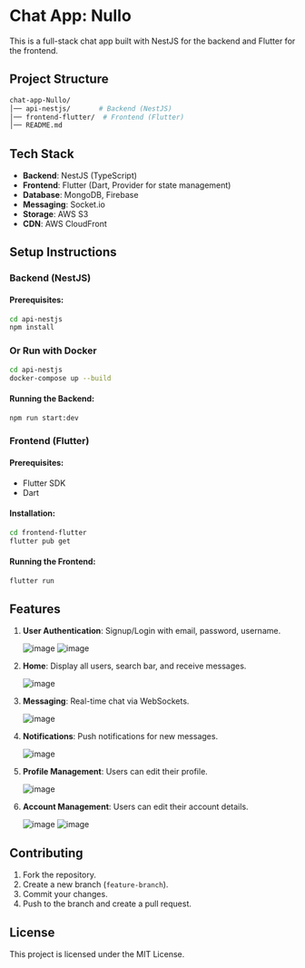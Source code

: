 # Chat App: Nullo
This is a full-stack chat app built with NestJS for the backend and Flutter for the frontend.

## Project Structure
```sh
chat-app-Nullo/
│── api-nestjs/       # Backend (NestJS)
│── frontend-flutter/  # Frontend (Flutter)
│── README.md
```

## Tech Stack
- **Backend**: NestJS (TypeScript)
- **Frontend**: Flutter (Dart, Provider for state management)
- **Database**: MongoDB, Firebase
- **Messaging**: Socket.io
- **Storage**: AWS S3
- **CDN**: AWS CloudFront
  
## Setup Instructions

### **Backend (NestJS)**
#### Prerequisites:
```sh
cd api-nestjs
npm install
```
### Or Run with Docker
```sh
cd api-nestjs
docker-compose up --build
```
#### Running the Backend:
```sh
npm run start:dev
```

### **Frontend (Flutter)**
#### Prerequisites:
- Flutter SDK
- Dart

#### Installation:
```sh
cd frontend-flutter
flutter pub get
```
#### Running the Frontend:
```sh
flutter run
```

## Features
1. **User Authentication**: Signup/Login with email, password, username.
   
   ![image](https://github.com/user-attachments/assets/af8c77ab-1324-47aa-a376-3f8d5e443c9e)
   ![image](https://github.com/user-attachments/assets/9ca8ceee-a625-410f-b3c8-225ae12e5c55)

2. **Home**: Display all users, search bar, and receive messages.
   
   ![image](https://github.com/user-attachments/assets/4ebd3ddb-34db-40b8-934b-d0a61716837f)

3. **Messaging**: Real-time chat via WebSockets.
   
   ![image](https://github.com/user-attachments/assets/ea90fcc6-acc5-4f9e-940f-1b4fe0ee921b)

4. **Notifications**: Push notifications for new messages.
   
   ![image](https://github.com/user-attachments/assets/adfe55e1-3148-4e6a-acb9-b6249a5be6df)

5. **Profile Management**: Users can edit their profile.
   
   ![image](https://github.com/user-attachments/assets/8607eb95-a013-4d33-a2d7-8cd154910e46)

6. **Account Management**: Users can edit their account details.
   
   ![image](https://github.com/user-attachments/assets/57c90fcf-b8f2-429e-bf42-ae6573267dac)
   ![image](https://github.com/user-attachments/assets/5a426c5d-df9a-4b17-8130-a959352fb64c)

## Contributing
1. Fork the repository.
2. Create a new branch (`feature-branch`).
3. Commit your changes.
4. Push to the branch and create a pull request.

## License
This project is licensed under the MIT License.

